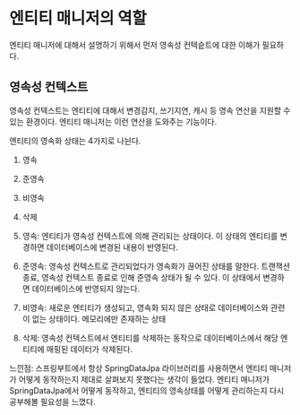 # 엔티티 매니저의 역할

엔티티 매니저에 대해서 설명하기 위해서 먼저 영속성 컨텍슽트에 대한 이해가 필요하다.

## 영속성 컨텍스트

영속성 컨텍스트는 엔티티에 대해서 변경감지, 쓰기지연, 캐시 등 영속 연산을 지원할 수 있는 환경이다.
엔티티 매니저는 이런 연산을 도와주는 기능이다.

엔티티의 영속화 상태는 4가지로 나뉜다.

1. 영속
2. 준영속
3. 비영속
4. 삭제

5. 영속: 엔티티가 영속성 컨텍스트에 의해 관리되는 상태이다. 이 상태의 엔티티를 변경하면 데이터베이스에 변경된 내용이 반영된다.
6. 준영속: 영속성 컨텍스트로 관리되었다가 영속화가 끊어진 상태를 말한다. 트랜잭션 종료, 영속성 컨텍스트 종료로 인해 준영속 상태가 될 수 있다. 이 상태에서 변경하면 데이터베이스에 반영되지 않는다.
7. 비영속: 새로운 엔티티가 생성되고, 영속화 되지 않은 상태로 데이터베이스와 관련이 없는 상태이다. 메모리에만 존재하는 상태
8. 삭제: 영속성 컨텍스트에서 엔티티를 삭제하는 동작으로 데이터베이스에서 해당 엔티티에 매핑된 데이터가 삭제된다.

느낀점: 스프링부트에서 항상 SpringDataJpa 라이브러리를 사용하면서 엔티티 매니저가 어떻게 동작하는지 제대로 살펴보지 못했다는 생각이 들었다. 엔티티 매니저가 SpringDataJpa에서 어떻게 동작하고, 엔티티의 영속상태를 어떻게 관리하는지 다시 공부해볼 필요성을 느꼈다.
